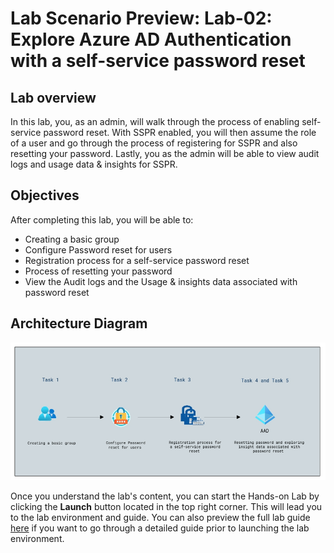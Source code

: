 # Lab Scenario Preview: Lab-02: Explore Azure AD Authentication with a self-service password reset

## Lab overview

In this lab, you, as an admin, will walk through the process of enabling self-service password reset. With SSPR enabled, you will then assume the role of a user and go through the process of registering for SSPR and also resetting your password. Lastly, you as the admin will be able to view audit logs and usage data & insights for SSPR.

## Objectives

After completing this lab, you will be able to:

- Creating a basic group
- Configure Password reset for users
- Registration process for a self-service password reset
- Process of resetting your password
- View the Audit logs and the Usage & insights data associated with password reset

## Architecture Diagram

 ![](./Images/sc900lab2-1.png)

Once you understand the lab's content, you can start the Hands-on Lab by clicking the **Launch** button located in the top right corner. This will lead you to the lab environment and guide. You can also preview the full lab guide [here](https://experience.cloudlabs.ai/#/labguidepreview/8ae530c3-7789-4d14-a0d4-7f9ecbde56ec) if you want to go through a detailed guide prior to launching the lab environment. 
